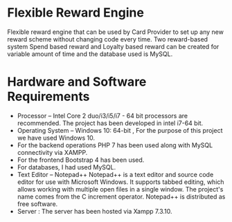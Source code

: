 # Flexible Reward Engine
Flexible reward engine that can be used by Card Provider to set up any new reward scheme without changing code every time. Two reward-based system Spend based reward and Loyalty based reward can be created for variable amount of time and the database used is MySQL.

# Hardware and Software Requirements 
* Processor – Intel Core 2 duo/i3/i5/i7 - 64 bit processors are recommended. The project has been developed in intel i7-64 bit.
* Operating System – Windows 10: 64-bit , For the purpose of this project we have used Windows 10. 
* For the backend operations PHP 7 has been used along with MySQL connectivity via XAMPP.
* For the frontend Bootstrap 4 has been used.
* For databases, I had used MySQL.
* Text Editor – Notepad++
  Notepad++ is a text editor and source code editor for use with  Microsoft Windows. It supports tabbed editing, which allows working with   multiple open files in a single window. The project's name comes from the C increment operator. Notepad++ is distributed as free           software.
* Server : The server has been hosted via Xampp 7.3.10.
